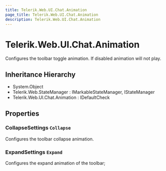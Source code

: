 ```yaml
---
title: Telerik.Web.UI.Chat.Animation
page_title: Telerik.Web.UI.Chat.Animation
description: Telerik.Web.UI.Chat.Animation
---
```


# Telerik.Web.UI.Chat.Animation

Configures the toolbar toggle animation. If disabled animation will not play.

## Inheritance Hierarchy

* System.Object
* Telerik.Web.StateManager : IMarkableStateManager, IStateManager
* Telerik.Web.UI.Chat.Animation : IDefaultCheck

## Properties

###  CollapseSettings `Collapse`

Configures the toolbar collapse animation.

###  ExpandSettings `Expand`

Configures the expand animation of the toolbar;


